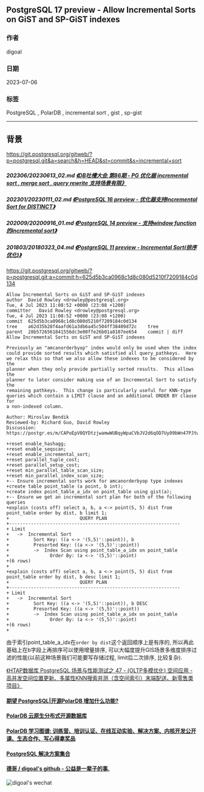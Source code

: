 ## PostgreSQL 17 preview - Allow Incremental Sorts on GiST and SP-GiST indexes     
                                                                                                                            
### 作者                                                                                                      
digoal                                                                                                      
                                                                                                      
### 日期                                                                                                      
2023-07-06                                                                                                  
                                                                                            
### 标签                                                                                                      
PostgreSQL , PolarDB , incremental sort , gist , sp-gist          
                                                                                                      
----                                                                                                      
                                                                                                      
## 背景    
https://git.postgresql.org/gitweb/?p=postgresql.git&a=search&h=HEAD&st=commit&s=incremental+sort  
  
##### 202306/20230613_02.md   [《DB吐槽大会,第86期 - PG 优化器 incremental sort , merge sort , query rewrite 支持场景有限》](../202306/20230613_02.md)      
##### 202301/20230111_02.md   [《PostgreSQL 16 preview - 优化器支持Incremental Sort for DISTINCT》](../202301/20230111_02.md)      
##### 202009/20200916_01.md   [《PostgreSQL 14 preview - 支持window function的incremental sort》](../202009/20200916_01.md)      
##### 201803/20180323_04.md   [《PostgreSQL 11 preview - Incremental Sort(排序优化)》](../201803/20180323_04.md)              
    
https://git.postgresql.org/gitweb/?p=postgresql.git;a=commit;h=625d5b3ca0968c1d8c080d5210f7209184c0d134    
    
```    
Allow Incremental Sorts on GiST and SP-GiST indexes    
author	David Rowley <drowley@postgresql.org>	    
Tue, 4 Jul 2023 11:08:52 +0000 (23:08 +1200)    
committer	David Rowley <drowley@postgresql.org>	    
Tue, 4 Jul 2023 11:08:52 +0000 (23:08 +1200)    
commit	625d5b3ca0968c1d8c080d5210f7209184c0d134    
tree	a62d35b28f4aafd61a3db6a45c504ff38409d72c	tree    
parent	28b5726561841556dc3e00ffe26b01a8107ee654	commit | diff    
Allow Incremental Sorts on GiST and SP-GiST indexes    
    
Previously an "amcanorderbyop" index would only be used when the index    
could provide sorted results which satisfied all query_pathkeys.  Here    
we relax this so that we also allow these indexes to be considered by the    
planner when they only provide partially sorted results.  This allows the    
planner to later consider making use of an Incremental Sort to satisfy the    
remaining pathkeys.  This change is particularly useful for KNN-type    
queries which contain a LIMIT clause and an additional ORDER BY clause for    
a non-indexed column.    
    
Author: Miroslav Bendik    
Reviewed-by: Richard Guo, David Rowley    
Discussion: https://postgr.es/m/CAPoEpV0QYDtzjwamwWUBqyWpaCVbJV2d6qOD7Uy09bWn47PJtw%40mail.gmail.com    
```    
    
    
```      
+reset enable_hashagg;    
+reset enable_seqscan;    
+reset enable_incremental_sort;    
+reset parallel_tuple_cost;    
+reset parallel_setup_cost;    
+reset min_parallel_table_scan_size;    
+reset min_parallel_index_scan_size;    
+-- Ensure incremental sorts work for amcanorderbyop type indexes    
+create table point_table (a point, b int);    
+create index point_table_a_idx on point_table using gist(a);    
+-- Ensure we get an incremental sort plan for both of the following queries    
+explain (costs off) select a, b, a <-> point(5, 5) dist from point_table order by dist, b limit 1;    
+                          QUERY PLAN                               
+---------------------------------------------------------------    
+ Limit    
+   ->  Incremental Sort    
+         Sort Key: ((a <-> '(5,5)'::point)), b    
+         Presorted Key: ((a <-> '(5,5)'::point))    
+         ->  Index Scan using point_table_a_idx on point_table    
+               Order By: (a <-> '(5,5)'::point)    
+(6 rows)    
+    
+explain (costs off) select a, b, a <-> point(5, 5) dist from point_table order by dist, b desc limit 1;    
+                          QUERY PLAN                               
+---------------------------------------------------------------    
+ Limit    
+   ->  Incremental Sort    
+         Sort Key: ((a <-> '(5,5)'::point)), b DESC    
+         Presorted Key: ((a <-> '(5,5)'::point))    
+         ->  Index Scan using point_table_a_idx on point_table    
+               Order By: (a <-> '(5,5)'::point)    
+(6 rows)    
+    
```      
    
由于索引point_table_a_idx在`order by dist`这个返回顺序上是有序的, 所以再此基础上在b字段上再排序可以使用增量排序, 可以大幅度提升GIS场景多维度排序过滤的性能(以前这种场景我们可能要写存储过程, limit后二次排序, 比较复杂).      
      
[《HTAP数据库 PostgreSQL 场景与性能测试之 47 - (OLTP多模优化) 空间应用 - 高并发空间位置更新、多属性KNN搜索并测（含空间索引）末端配送、新零售类项目》](../201711/20171107_48.md)

        
  
#### [期望 PostgreSQL|开源PolarDB 增加什么功能?](https://github.com/digoal/blog/issues/76 "269ac3d1c492e938c0191101c7238216")
  
  
#### [PolarDB 云原生分布式开源数据库](https://github.com/ApsaraDB "57258f76c37864c6e6d23383d05714ea")
  
  
#### [PolarDB 学习图谱: 训练营、培训认证、在线互动实验、解决方案、内核开发公开课、生态合作、写心得拿奖品](https://www.aliyun.com/database/openpolardb/activity "8642f60e04ed0c814bf9cb9677976bd4")
  
  
#### [PostgreSQL 解决方案集合](../201706/20170601_02.md "40cff096e9ed7122c512b35d8561d9c8")
  
  
#### [德哥 / digoal's github - 公益是一辈子的事.](https://github.com/digoal/blog/blob/master/README.md "22709685feb7cab07d30f30387f0a9ae")
  
  
![digoal's wechat](../pic/digoal_weixin.jpg "f7ad92eeba24523fd47a6e1a0e691b59")
  
